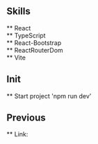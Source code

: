 ## Skills
** React  
** TypeScript  
** React-Bootstrap  
** ReactRouterDom  
** Vite

## Init
** Start project 'npm run dev'

## Previous
** Link: 
